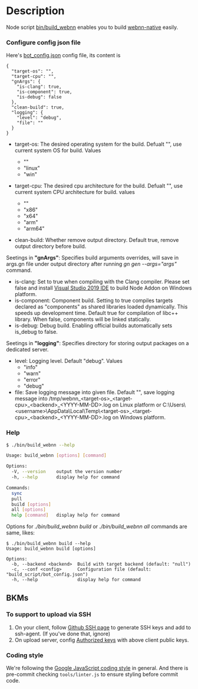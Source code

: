 # Description

Node script [bin/build_webnn](./bin/build_webnn) enables you to build [webnn-native](https://github.com/otcshare/webnn-native) easily.

### Configure config json file
Here's [bot_config.json](./bot_config.json) config file, its content is

```
{
  "target-os": "",
  "target-cpu": "",
  "gnArgs": {
    "is-clang": true,
    "is-component": true,
    "is-debug": false
  },
  "clean-build": true,
  "logging": {
    "level": "debug",
    "file": ""
  }
}
```
- target-os: The desired operating system for the build. Defualt "", use current system OS for build. Values
  - ""
  - "linux"
  - "win"

- target-cpu: The desired cpu architecture for the build. Defualt "", use current system CPU architecture for build. values
  - ""
  - "x86"
  - "x64"
  - "arm"
  - "arm64"

- clean-build: Whether remove output directory. Default true, remove output directory before build.

Seetings in **"gnArgs"**: Specifies build arguments overrides, will save in args.gn file under output directory after running *gn gen --args="args"* command.
- is-clang: Set to true when compiling with the Clang compiler. Please set false and install [Visual Studio 2019 IDE](https://visualstudio.microsoft.com/downloads/) to build Node Addon on Windows platform.
- is-component: Component build. Setting to true compiles targets declared as "components" as shared libraries loaded dynamically. This speeds up development time. Default true for compilation of libc++ library. When false, components will be linked statically.
- is-debug: Debug build. Enabling official builds automatically sets is_debug to false.

Seetings in **"logging"**: Specifies directory for storing output packages on a dedicated server.
- level: Logging level. Default "debug". Values
  - "info"
  - "warn"
  - "error"
  - "debug"
- file: Save logging message into given file. Default "", save logging message into /tmp/webnn_\<target-os\>\_\<target-cpu\>\_\<backend\>\_\<YYYY-MM-DD\>.log on Linux platform or C:\Users\\<username\>\AppData\Local\Temp\\<target-os\>\_\<target-cpu\>\_\<backend\>\_\<YYYY-MM-DD\>.log on Windows platform.

### Help
```sh
$ ./bin/build_webnn --help

Usage: build_webnn [options] [command]

Options:
  -V, --version    output the version number
  -h, --help       display help for command

Commands:
  sync
  pull
  build [options]
  all [options]
  help [command]   display help for command
```

Options for *./bin/build_webnn build* or *./bin/build_webnn all* commands are same, likes:
```
$ ./bin/build_webnn build --help
Usage: build_webnn build [options]

Options:
  -b, --backend <backend>  Build with target backend (default: "null")
  -c, --conf <config>      Configuration file (default: "build_script/bot_config.json")
  -h, --help               display help for command
```

## BKMs
### To support to upload via SSH
1. On your client, follow [Github SSH page](https://help.github.com/articles/connecting-to-github-with-ssh/) to generate SSH keys and add to ssh-agent. (If you've done that, ignore)
2. On upload server, config [Authorized keys](https://www.ssh.com/ssh/authorized_keys/) with above client public keys.

### Coding style
We're following the [Google JavaScript coding style](https://google.github.io/styleguide/jsguide.html) in general. And there is pre-commit checking `tools/linter.js` to ensure styling before commit code.